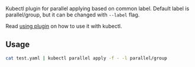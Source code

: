 Kubectl plugin for parallel applying based on common label. Default label is parallel/group, but it can be changed with `--label` flag.

Read [using plugin](https://kubernetes.io/docs/tasks/extend-kubectl/kubectl-plugins/#using-a-plugin) on how to use it with kubectl.
## Usage
```sh
cat test.yaml | kubectl parallel apply -f - -l parallel/group
```
